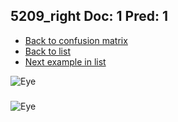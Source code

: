 ## 5209_right Doc: 1 Pred: 1
- [Back to confusion matrix](https://github.com/juliandewit/kaggle_retinopathy/blob/master/matrix.md)
- [Back to list](https://github.com/juliandewit/kaggle_retinopathy/blob/master/lists/11/list.md)
- [Next example in list](https://github.com/juliandewit/kaggle_retinopathy/blob/master/lists/11/52/525_right.md)

![Eye](https://retinopaty.blob.core.windows.net/size1024/5209_right_1.jpeg)

### 

![Eye]()
